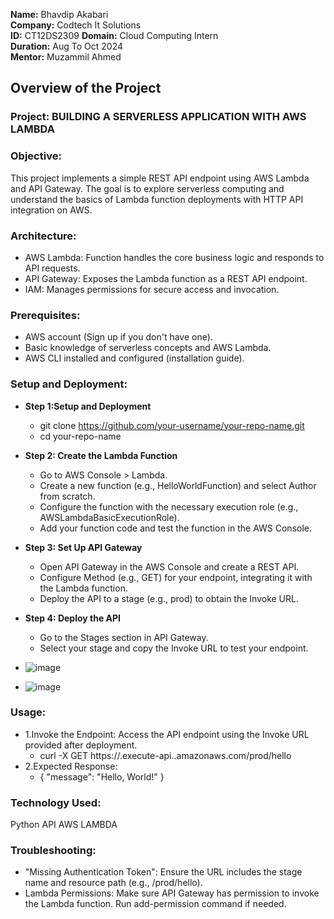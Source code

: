 **Name:** Bhavdip Akabari  
**Company:** Codtech It Solutions  
**ID:** CT12DS2309 
**Domain:** Cloud Computing Intern  
**Duration:** Aug To Oct 2024  
**Mentor:** Muzammil Ahmed  

## Overview of the Project

### Project: BUILDING A SERVERLESS APPLICATION WITH AWS LAMBDA

### Objective: 
This project implements a simple REST API endpoint using AWS Lambda and API Gateway. The goal is to explore serverless computing and understand the basics of Lambda function deployments with HTTP API integration on AWS.

### Architecture:
- AWS Lambda: Function handles the core business logic and responds to API requests.
- API Gateway: Exposes the Lambda function as a REST API endpoint.
- IAM: Manages permissions for secure access and invocation.

### Prerequisites:
- AWS account (Sign up if you don't have one).
- Basic knowledge of serverless concepts and AWS Lambda.
- AWS CLI installed and configured (installation guide).

### Setup and Deployment: 
- **Step 1:Setup and Deployment**
  - git clone https://github.com/your-username/your-repo-name.git
  - cd your-repo-name
- **Step 2: Create the Lambda Function**
  - Go to AWS Console > Lambda.
  - Create a new function (e.g., HelloWorldFunction) and select Author from scratch.
  - Configure the function with the necessary execution role (e.g., AWSLambdaBasicExecutionRole).
  - Add your function code and test the function in the AWS Console.  
- **Step 3: Set Up API Gateway**
  - Open API Gateway in the AWS Console and create a REST API.
  - Configure Method (e.g., GET) for your endpoint, integrating it with the Lambda function.
  - Deploy the API to a stage (e.g., prod) to obtain the Invoke URL.
- **Step 4: Deploy the API**
  - Go to the Stages section in API Gateway.
  - Select your stage and copy the Invoke URL to test your endpoint.

- ![image](https://github.com/user-attachments/assets/77f1caea-571a-4e0f-8707-656f92ea1fae)
- ![image](https://github.com/user-attachments/assets/59ba5f5b-2c15-4b63-8d6d-910c5c5f147f)



### Usage:
  - 1.Invoke the Endpoint: Access the API endpoint using the Invoke URL provided after deployment.
    - curl -X GET https://<api-id>.execute-api.<region>.amazonaws.com/prod/hello
  - 2.Expected Response:
    - {
       "message": "Hello, World!"
      }

### Technology Used: 
Python
API
AWS LAMBDA

### Troubleshooting:
- "Missing Authentication Token": Ensure the URL includes the stage name and resource path (e.g., /prod/hello).
- Lambda Permissions: Make sure API Gateway has permission to invoke the Lambda function. Run add-permission command if needed.

